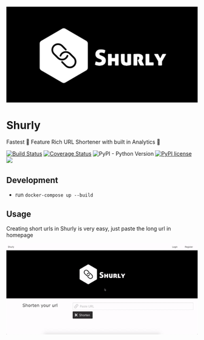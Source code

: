 <p align="center"><img src="https://github.com/subhajeet2107/shurly/blob/master/frontend/public/img/icons/shurly_main.png" /></p>

Shurly
======

Fastest 🚀 Feature Rich URL Shortener with built in Analytics 🐢

[![Build Status](https://travis-ci.com/subhajeet2107/shurly.svg?branch=master)](https://travis-ci.org/subhajeet2107/shurly)
[![Coverage Status](https://coveralls.io/repos/github/subhajeet2107/shurly/badge.svg?branch=master)](https://coveralls.io/github/subhajeet2107/shurly?branch=master)
![PyPI - Python Version](https://img.shields.io/pypi/pyversions/Django.svg)
[![PyPI license](https://img.shields.io/pypi/l/ansicolortags.svg)](https://pypi.python.org/pypi/ansicolortags/)
<a href="https://github.com/vchaptsev/cookiecutter-django-vue">
    <img src="https://img.shields.io/badge/built%20with-Cookiecutter%20Django%20Vue-blue.svg" />
</a>


## Development
+ run `docker-compose up --build`

## Usage

Creating short urls in Shurly is very easy, just paste the long url in homepage

![How to use](https://github.com/subhajeet2107/shurly/blob/master/frontend/public/img/shurly_usage.gif)
